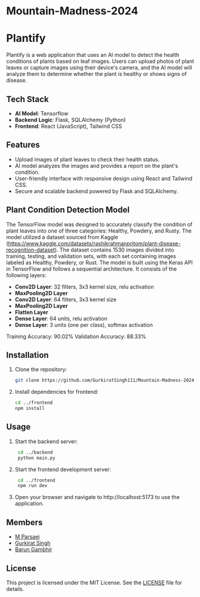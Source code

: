 # Mountain-Madness-2024

# Plantify

Plantify is a web application that uses an AI model to detect the health conditions of plants based on leaf images. Users can upload photos of plant leaves or capture images using their device's camera, and the AI model will analyze them to determine whether the plant is healthy or shows signs of disease.

## Tech Stack

- **AI Model**: Tensorflow
- **Backend Logic**: Flask, SQLAlchemy (Python)
- **Frontend**: React (JavaScript), Tailwind CSS

## Features

- Upload images of plant leaves to check their health status.
- AI model analyzes the images and provides a report on the plant's condition.
- User-friendly interface with responsive design using React and Tailwind CSS.
- Secure and scalable backend powered by Flask and SQLAlchemy.

## Plant Condition Detection Model

The TensorFlow model was designed to accurately classify the condition of plant leaves into one of three categories: Healthy, Powdery, and Rusty. The model utilized a dataset sourced from Kaggle (https://www.kaggle.com/datasets/rashikrahmanpritom/plant-disease-recognition-dataset). The dataset contains 1530 images divided into training, testing, and validation sets, with each set containing images labeled as Healthy, Powdery, or Rust. The model is built using the Keras API in TensorFlow and follows a sequential architecture. It consists of the following layers:

- **Conv2D Layer**: 32 filters, 3x3 kernel size, relu activation
- **MaxPooling2D Layer**
- **Conv2D Layer**: 64 filters, 3x3 kernel size
- **MaxPooling2D Layer**
- **Flatten Layer**
- **Dense Layer**: 64 units, relu activation
- **Dense Layer**: 3 units (one per class), softmax activation

Training Accuracy: 90.02%
Validation Accuracy: 88.33%

## Installation

1. Clone the repository:
   ```bash
   git clone https://github.com/GurkiratSingh111/Mountain-Madness-2024.git

2. Install dependencies for frontend:
   ```bash
   cd ../frontend
   npm install

## Usage

1. Start the backend server:
   ```bash
    cd ../backend
    python main.py

2. Start the frontend development server:
   ```bash
    cd ../frontend
    npm run dev

3. Open your browser and navigate to http://localhost:5173 to use the application.

## Members

- [M Parsaei](https://github.com/M-Parsaei)
- [Gurkirat Singh](https://github.com/GurkiratSingh111)
- [Barun Gambhir](https://github.com/barunGambhir)
## License

This project is licensed under the MIT License. See the [LICENSE](LICENSE) file for details.
